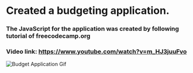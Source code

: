 # Created a budgeting application.

### The JavaScript for the application was created by following tutorial of freecodecamp.org
### Video link: https://www.youtube.com/watch?v=m_HJ3juuFvo

![Budget Application Gif](https://gfycat.com/tangibleharmfulaustraliankestrel.gif)
